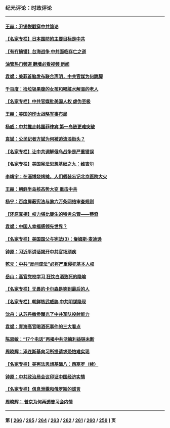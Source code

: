 ### 纪元评论：时政评论
---
#### [王赫：尹锡悦戳穿中共诡论](../../pages/nsc1025/n13988281.md?05050330) 
#### [【名家专栏】日本国防的主要目标是中共](../../pages/nsc1025/n13986529.md?05050330) 
#### [【有冇搞错】台海战争 中共面临存亡之道](../../pages/nsc1025/n13987819.md?05050330) 
#### [油管热门频道 翻墙必看视频 新闻](ok?05050330)
#### [袁斌：美菲首脑发布联合声明，中共官媒为何跳脚](../../pages/nsc1025/n13987906.md?05050330) 
#### [千百度：捡垃圾果腹的女孩和喝脏水解渴的老人](../../pages/nsc1025/n13987918.md?05050330) 
#### [【名家专栏】中共官媒批美国人权 虚伪至极](../../pages/nsc1025/n13986615.md?05050330) 
#### [王赫：美国的印太战略军事布局](../../pages/nsc1025/n13987265.md?05050330) 
#### [杨威：中共推走韩国菲律宾 第一岛链更难突破](../../pages/nsc1025/n13986940.md?05050330) 
#### [袁斌：公民记者方斌为何被迫流浪街头？](../../pages/nsc1025/n13987063.md?05050330) 
#### [【名家专栏】让中共调解俄乌战争是严重错误](../../pages/nsc1025/n13986532.md?05050330) 
#### [【名家专栏】美国宪法思想基础之九：维吉尔](../../pages/nsc1025/n13982835.md?05050330) 
#### [李靖宇：在淄博烧烤摊，人们假装忘记北京医院大火](../../pages/nsc1025/n13986326.md?05050330) 
#### [王赫：朝鲜半岛核态势大变 重击中共](../../pages/nsc1025/n13986183.md?05050330) 
#### [杨宁：百度屏蔽宪法与逾六万条网络审查规则](../../pages/nsc1025/n13986006.md?05050330) 
#### [【还原真相】权力堪比康生的特务总管——蔡奇](../../pages/nsc1025/n13985857.md?05050330) 
#### [袁斌：中国人幸福感领先世界？](../../pages/nsc1025/n13985708.md?05050330) 
#### [【名家专栏】美国国父与宪法(3)：詹姆斯‧麦迪逊](../../pages/nsc1025/n13980556.md?05050330) 
#### [钟原：习近平讲话揭开中共官场顽疾](../../pages/nsc1025/n13985530.md?05050330) 
#### [乾元：中共“反间谍法”必将严重侵犯基本人权](../../pages/nsc1025/n13985487.md?05050330) 
#### [岳山：高官党校学习 狂饮白酒致死的隐喻](../../pages/nsc1025/n13985144.md?05050330) 
#### [【名家专栏】无畏的卡尔森是笑到最后的人](../../pages/nsc1025/n13985222.md?05050330) 
#### [【名家专栏】朝鲜核武威胁 中共阴谋隐现](../../pages/nsc1025/n13982150.md?05050330) 
#### [沈舟：从苏丹撤侨曝光了中共军队投射能力](../../pages/nsc1025/n13984789.md?05050330) 
#### [袁斌：青海高官喝酒死事件的三大看点](../../pages/nsc1025/n13984974.md?05050330) 
#### [陈思敏：“17个电话”再揭中共活摘利益链未断](../../pages/nsc1025/n13984681.md?05050330) 
#### [周晓辉：泽连斯基向习所提请求恐怕难实现](../../pages/nsc1025/n13984585.md?05050330) 
#### [【名家专栏】美宪法思想基础八：西塞罗（续）](../../pages/nsc1025/n13980559.md?05050330) 
#### [钟原：中共政治局会议印证中国经济实情](../../pages/nsc1025/n13984267.md?05050330) 
#### [【名家专栏】信息泄露和俄罗斯的谎言](../../pages/nsc1025/n13983694.md?05050330) 
#### [周晓辉： 普京为何再透普习会内情](../../pages/nsc1025/n13983939.md?05050330) 

---
#### 第 [ [266](./266.md?05050330) / [265](./265.md?05050330) / [264](./264.md?05050330) / [263](./263.md?05050330) / [262](./262.md?05050330) / [261](./261.md?05050330) / [260](./260.md?05050330) / [259](./259.md?05050330) ] 页
